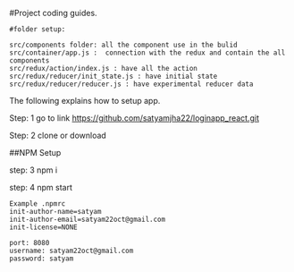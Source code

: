 #Project coding  guides.

```
#folder setup:

src/components folder: all the component use in the bulid
src/container/app.js :  connection with the redux and contain the all components
src/redux/action/index.js : have all the action
src/redux/reducer/init_state.js : have initial state
src/redux/reducer/reducer.js : have experimental reducer data
```
The following explains how to setup app.

Step: 1 go to link
https://github.com/satyamjha22/loginapp_react.git

Step: 2 clone or download

##NPM Setup

step: 3 npm i

step: 4 npm start


```
Example .npmrc
init-author-name=satyam
init-author-email=satyam22oct@gmail.com
init-license=NONE
```

```
port: 8080
username: satyam22oct@gmail.com 
password: satyam
```
